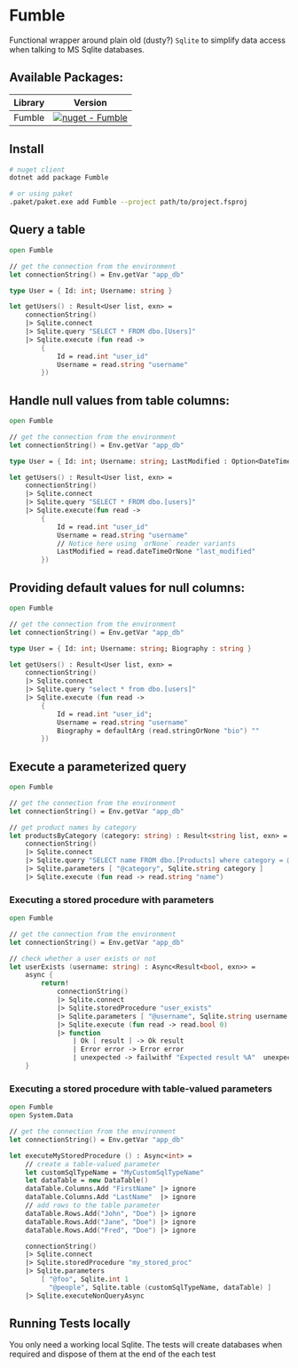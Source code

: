 # Fumble

Functional wrapper around plain old (dusty?) `Sqlite` to simplify data access when talking to MS Sqlite databases.

## Available Packages:

| Library  | Version |
| ------------- | ------------- |
| Fumble  | [![nuget - Fumble](https://img.shields.io/nuget/v/Fumble.svg?colorB=green)](hhttps://www.nuget.org/packages/Fumble/) |


## Install
```bash
# nuget client
dotnet add package Fumble

# or using paket
.paket/paket.exe add Fumble --project path/to/project.fsproj
```

## Query a table
```fs
open Fumble

// get the connection from the environment
let connectionString() = Env.getVar "app_db"

type User = { Id: int; Username: string }

let getUsers() : Result<User list, exn> =
    connectionString()
    |> Sqlite.connect
    |> Sqlite.query "SELECT * FROM dbo.[Users]"
    |> Sqlite.execute (fun read ->
        {
            Id = read.int "user_id"
            Username = read.string "username"
        })
```

## Handle null values from table columns:
```fs
open Fumble

// get the connection from the environment
let connectionString() = Env.getVar "app_db"

type User = { Id: int; Username: string; LastModified : Option<DateTime> }

let getUsers() : Result<User list, exn> =
    connectionString()
    |> Sqlite.connect
    |> Sqlite.query "SELECT * FROM dbo.[users]"
    |> Sqlite.execute(fun read ->
        {
            Id = read.int "user_id"
            Username = read.string "username"
            // Notice here using `orNone` reader variants
            LastModified = read.dateTimeOrNone "last_modified"
        })
```
## Providing default values for null columns:
```fs
open Fumble

// get the connection from the environment
let connectionString() = Env.getVar "app_db"

type User = { Id: int; Username: string; Biography : string }

let getUsers() : Result<User list, exn> =
    connectionString()
    |> Sqlite.connect
    |> Sqlite.query "select * from dbo.[users]"
    |> Sqlite.execute (fun read ->
        {
            Id = read.int "user_id";
            Username = read.string "username"
            Biography = defaultArg (read.stringOrNone "bio") ""
        })
```
## Execute a parameterized query
```fs
open Fumble

// get the connection from the environment
let connectionString() = Env.getVar "app_db"

// get product names by category
let productsByCategory (category: string) : Result<string list, exn> =
    connectionString()
    |> Sqlite.connect
    |> Sqlite.query "SELECT name FROM dbo.[Products] where category = @category"
    |> Sqlite.parameters [ "@category", Sqlite.string category ]
    |> Sqlite.execute (fun read -> read.string "name")
```
### Executing a stored procedure with parameters
```fs
open Fumble

// get the connection from the environment
let connectionString() = Env.getVar "app_db"

// check whether a user exists or not
let userExists (username: string) : Async<Result<bool, exn>> =
    async {
        return!
            connectionString()
            |> Sqlite.connect
            |> Sqlite.storedProcedure "user_exists"
            |> Sqlite.parameters [ "@username", Sqlite.string username ]
            |> Sqlite.execute (fun read -> read.bool 0)
            |> function
                | Ok [ result ] -> Ok result
                | Error error -> Error error
                | unexpected -> failwithf "Expected result %A"  unexpected
    }
```
### Executing a stored procedure with table-valued parameters
```fs
open Fumble
open System.Data

// get the connection from the environment
let connectionString() = Env.getVar "app_db"

let executeMyStoredProcedure () : Async<int> =
    // create a table-valued parameter
    let customSqlTypeName = "MyCustomSqlTypeName"
    let dataTable = new DataTable()
    dataTable.Columns.Add "FirstName" |> ignore
    dataTable.Columns.Add "LastName"  |> ignore
    // add rows to the table parameter
    dataTable.Rows.Add("John", "Doe") |> ignore
    dataTable.Rows.Add("Jane", "Doe") |> ignore
    dataTable.Rows.Add("Fred", "Doe") |> ignore

    connectionString()
    |> Sqlite.connect
    |> Sqlite.storedProcedure "my_stored_proc"
    |> Sqlite.parameters
        [ "@foo", Sqlite.int 1
          "@people", Sqlite.table (customSqlTypeName, dataTable) ]
    |> Sqlite.executeNonQueryAsync
```

## Running Tests locally

You only need a working local Sqlite. The tests will create databases when required and dispose of them at the end of the each test

